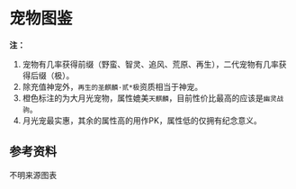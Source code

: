 # 宠物图鉴

**注：**

1. 宠物有几率获得前缀（野蛮、智灵、追风、荒原、再生），二代宠物有几率获得后缀（极）。
2. 除充值神宠外，`再生的圣麒麟·贰*极`资质相当于神宠。
3. 橙色标注的为大月光宠物，属性媲美`天麒麟`，目前性价比最高的应该是`幽灵战驹`。
4. 月光宠最实惠，其余的属性高的用作PK，属性低的仅拥有纪念意义。

## 参考资料

不明来源图表

